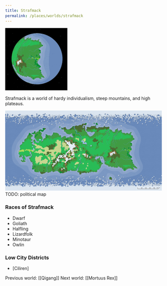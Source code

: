 ```yaml
---
title: Strafmack
permalink: /places/worlds/strafmack
---
```

![Strafmack from Orbit](../../assets/img/strafmack-orbit.gif)

Strafmack is a world of hardy individualism, steep mountains, and high plateaus.

![Strafmack Biomes](../../assets/img/strafmack-biomes.png)
TODO: political map

### Races of Strafmack
- Dwarf
- Goliath
- Halfling
- Lizardfolk
- Minotaur
- Owlin

### Low City Districts
- [Ciliren]

Previous world: [[Qigang]]
Next world: [[Mortuus Rex]]